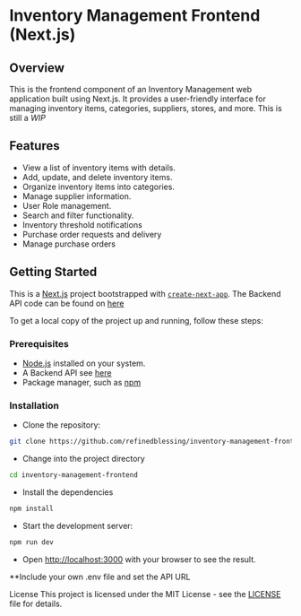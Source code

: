 # Inventory Management Frontend (Next.js)

## Overview

This is the frontend component of an Inventory Management web application built using Next.js. It provides a user-friendly interface for managing inventory items, categories, suppliers, stores, and more. This is still a _WIP_

## Features

- View a list of inventory items with details.
- Add, update, and delete inventory items.
- Organize inventory items into categories.
- Manage supplier information.
- User Role management.
- Search and filter functionality.
- Inventory threshold notifications
- Purchase order requests and delivery
- Manage purchase orders

## Getting Started

This is a [Next.js](https://nextjs.org/) project bootstrapped with [`create-next-app`](https://github.com/vercel/next.js/tree/canary/packages/create-next-app). The Backend API code can be found on [here](https://github.com/refinedblessing/inventory-management)

To get a local copy of the project up and running, follow these steps:

### Prerequisites

- [Node.js](https://nodejs.org/) installed on your system.
- A Backend API see [here](https://github.com/refinedblessing/inventory-management)
- Package manager, such as [npm](https://www.npmjs.com/)

### Installation

- Clone the repository:

```bash
git clone https://github.com/refinedblessing/inventory-management-frontend.git
```

- Change into the project directory

```bash
cd inventory-management-frontend
```

- Install the dependencies

```bash
npm install
```

- Start the development server:

```bash
npm run dev
```

- Open [http://localhost:3000](http://localhost:3000) with your browser to see the result.

\*\*Include your own .env file and set the API URL

License
This project is licensed under the MIT License - see the [LICENSE](https://chat.openai.com/c/LICENSE) file for details.
